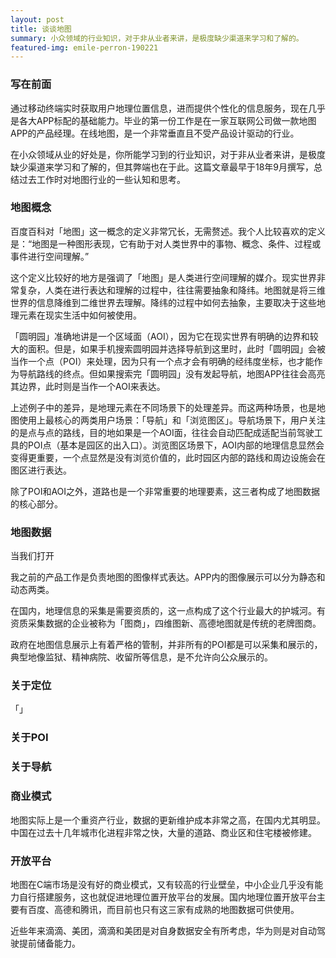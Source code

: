 ```yaml
---
layout: post
title: 谈谈地图
summary: 小众领域的行业知识，对于非从业者来讲，是极度缺少渠道来学习和了解的。
featured-img: emile-perron-190221
---
```

### 写在前面

通过移动终端实时获取用户地理位置信息，进而提供个性化的信息服务，现在几乎是各大APP标配的基础能力。毕业的第一份工作是在一家互联网公司做一款地图APP的产品经理。在线地图，是一个非常垂直且不受产品设计驱动的行业。

在小众领域从业的好处是，你所能学习到的行业知识，对于非从业者来讲，是极度缺少渠道来学习和了解的，但其弊端也在于此。这篇文章最早于18年9月撰写，总结过去工作时对地图行业的一些认知和思考。

### 地图概念

百度百科对「地图」这一概念的定义非常冗长，无需赘述。我个人比较喜欢的定义是：“地图是一种图形表现，它有助于对人类世界中的事物、概念、条件、过程或事件进行空间理解。”

这个定义比较好的地方是强调了「地图」是人类进行空间理解的媒介。现实世界非常复杂，人类在进行表达和理解的过程中，往往需要抽象和降纬。地图就是将三维世界的信息降维到二维世界去理解。降纬的过程中如何去抽象，主要取决于这些地理元素在现实生活中如何被使用。

「圆明园」准确地讲是一个区域面（AOI），因为它在现实世界有明确的边界和较大的面积。但是，如果手机搜索圆明园并选择导航到这里时，此时「圆明园」会被当作一个点（POI）来处理，因为只有一个点才会有明确的经纬度坐标，也才能作为导航路线的终点。但如果搜索完「圆明园」没有发起导航，地图APP往往会高亮其边界，此时则是当作一个AOI来表达。

上述例子中的差异，是地理元素在不同场景下的处理差异。而这两种场景，也是地图使用上最核心的两类用户场景：「导航」和「浏览图区」。导航场景下，用户关注的是点与点的路线，目的地如果是一个AOI面，往往会自动匹配成适配当前驾驶工具的POI点（基本是园区的出入口）。浏览图区场景下，AOI内部的地理信息显然会变得更重要，一个点显然是没有浏览价值的，此时园区内部的路线和周边设施会在图区进行表达。

除了POI和AOI之外，道路也是一个非常重要的地理要素，这三者构成了地图数据的核心部分。


### 地图数据

当我们打开

我之前的产品工作是负责地图的图像样式表达。APP内的图像展示可以分为静态和动态两类。

在国内，地理信息的采集是需要资质的，这一点构成了这个行业最大的护城河。有资质采集数据的企业被称为「图商」，四维图新、高德地图就是传统的老牌图商。

政府在地图信息展示上有着严格的管制，并非所有的POI都是可以采集和展示的，典型地像监狱、精神病院、收留所等信息，是不允许向公众展示的。




### 关于定位

「」


### 关于POI


### 关于导航


### 商业模式

地图实际上是一个重资产行业，数据的更新维护成本非常之高，在国内尤其明显。中国在过去十几年城市化进程非常之快，大量的道路、商业区和住宅楼被修建。

### 开放平台

地图在C端市场是没有好的商业模式，又有较高的行业壁垒，中小企业几乎没有能力自行搭建服务，这也就促进地理位置开放平台的发展。国内地理位置开放平台主要有百度、高德和腾讯，而目前也只有这三家有成熟的地图数据可供使用。

近些年来滴滴、美团，滴滴和美团是对自身数据安全有所考虑，华为则是对自动驾驶提前储备能力。





